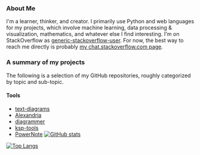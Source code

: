 ### About Me

I'm a learner, thinker, and creator. I primarily use Python and web languages for my projects, which involve machine learning, data processing & visualization, mathematics, and whatever else I find interesting. I'm on StackOverflow as [generic-stackoverflow-user](https://stackoverflow.com/users/10940584/generic-stackoverflow-user). For now, the best way to reach me directly is probably [my chat.stackoverflow.com page](https://chat.stackoverflow.com/users/10940584/generic-stackoverflow-user).

### A summary of my projects

The following is a selection of my GitHub repositories, roughly categorized by topic and sub-topic.

<!-- - [](https://github.com/generic-github-user/) -->

#### Tools

- [text-diagrams](https://github.com/generic-github-user/text-diagrams)
- [Alexandria](https://github.com/generic-github-user/Alexandria)
- [diagrammer](https://github.com/generic-github-user/diagrammer)
- [ksp-tools](https://github.com/generic-github-user/ksp-tools)
- [PowerNote](https://github.com/generic-github-user/PowerNote)
[![GitHub stats](https://github-readme-stats.vercel.app/api?username=generic-github-user&theme=radical&include_all_commits=True&show_icons=True)](https://github.com/anuraghazra/github-readme-stats)

[![Top Langs](https://github-readme-stats.vercel.app/api/top-langs/?username=generic-github-user&theme=radical)](https://github.com/anuraghazra/github-readme-stats)

<!-- ![Profile views](https://komarev.com/ghpvc/?username=generic-github-user&color=blue) -->


<!--
**generic-github-user/generic-github-user** is a ✨ _special_ ✨ repository because its `README.md` (this file) appears on your GitHub profile.

Here are some ideas to get you started:

- 🔭 I’m currently working on ...
- 🌱 I’m currently learning ...
- 👯 I’m looking to collaborate on ...
- 🤔 I’m looking for help with ...
- 💬 Ask me about ...
- 📫 How to reach me: ...
- 😄 Pronouns: ...
- ⚡ Fun fact: ...
-->
